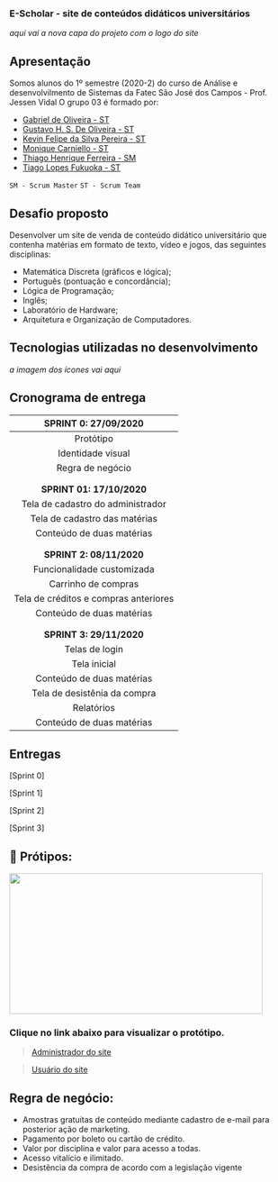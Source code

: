### E-Scholar - site de conteúdos didáticos universitários

*aqui vai a nova capa do projeto com o logo do site*


## Apresentação

Somos alunos do 1º semestre (2020-2) do curso de Análise e desenvolvilmento de Sistemas da Fatec São José dos Campos - Prof. Jessen Vidal
O grupo 03 é formado por:
- [Gabriel de Oliveira - ST](https://www.linkedin.com/in/gabriel-de-oliveira-88a9461b3/)
- [Gustavo H. S. De Oliveira - ST](https://www.linkedin.com/in/gustavo-oliveira-a671b71b5/)
- [Kevin Felipe da Silva Pereira - ST](https://www.linkedin.com/in/kevin-pereira-3a7aa31b7)
- [Monique Carniello - ST](https://www.linkedin.com/in/monique-carniello-511ba61b6/)
- [Thiago Henrique Ferreira - SM](https://www.linkedin.com/in/thiago-henrique-ferreira-2499a41a8/)
- [Tiago Lopes Fukuoka - ST](https://github.com/Tiagofukuoka)

`SM - Scrum Master`
`ST - Scrum Team`


## Desafio proposto

 Desenvolver um site de venda de conteúdo didático universitário que contenha matérias em formato de texto, vídeo e jogos, das seguintes disciplinas:
* Matemática Discreta (gráficos e lógica);
* Português (pontuação e concordância);
* Lógica de Programação;
* Inglês;
* Laboratório de Hardware;
* Arquitetura e Organização de Computadores.


## Tecnologias utilizadas no desenvolvimento

*a imagem dos ícones vai aqui*


## Cronograma de entrega

| **SPRINT 0: 27/09/2020**              |
| :-----------------------------------: |
|Protótipo                              |
|Identidade visual                      |
|Regra de negócio                       |
|                                       |
|                                       |
| **SPRINT 01: 17/10/2020**             |
| Tela de cadastro do administrador     |
| Tela de cadastro das matérias         |
| Conteúdo de duas matérias             |
|                                       |
|                                       |
| **SPRINT 2: 08/11/2020**              |
| Funcionalidade customizada            |
| Carrinho de compras                   |
| Tela de créditos e compras anteriores |
| Conteúdo de duas matérias             |
|                                       |
|                                       |
| **SPRINT 3: 29/11/2020**              |
| Telas de login                        |
| Tela inicial                          |
| Conteúdo de duas matérias             |
| Tela de desistênia da compra          |
| Relatórios                            |
| Conteúdo de duas matérias             |


## Entregas

[Sprint 0]

[Sprint 1]

[Sprint 2]

[Sprint 3]




## :art: Prótipos:

<img align="center" src="https://github.com/PI-Grupo-3/prot-tipo/blob/master/src/Cover.png"  height="250" width="450">

### Clique no link abaixo para visualizar o protótipo.

> [Administrador do site](https://www.figma.com/proto/0vJ4fIZwk8dtKYKwsZpGIp/GRUPO-III---FATEC?node-id=65%3A1274&scaling=min-zoom)
  
> [Usuário do site](https://www.figma.com/proto/0vJ4fIZwk8dtKYKwsZpGIp/GRUPO-III---FATEC?node-id=160%3A2242&scaling=min-zoom)




## Regra de negócio: 

* Amostras gratuitas de conteúdo mediante cadastro de e-mail para posterior ação de marketing.
* Pagamento por boleto ou cartão de crédito.
* Valor por disciplina e valor para acesso a todas. 
* Acesso vitalício e ilimitado.
* Desistência da compra de acordo com a legislação vigente

